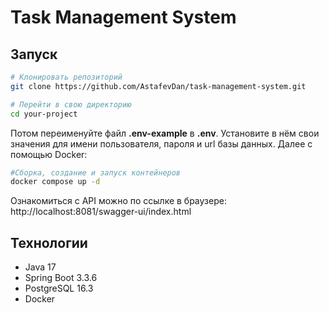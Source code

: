 # Task Management System

## Запуск
```bash
# Клонировать репозиторий
git clone https://github.com/AstafevDan/task-management-system.git

# Перейти в свою директорию
cd your-project
```

Потом переименуйте файл **.env-example** в **.env**. Установите в нём свои значения для имени пользователя, пароля и url базы данных.
Далее с помощью Docker:
```bash
#Сборка, создание и запуск контейнеров
docker compose up -d
```

Ознакомиться с API можно по ссылке в браузере: http://localhost:8081/swagger-ui/index.html

## Технологии

  - Java 17
  - Spring Boot 3.3.6
  - PostgreSQL 16.3
  - Docker
